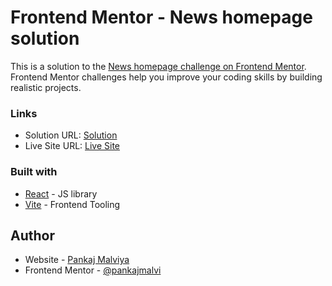# Frontend Mentor - News homepage solution

This is a solution to the [News homepage challenge on Frontend Mentor](https://www.frontendmentor.io/challenges/news-homepage-H6SWTa1MFl). Frontend Mentor challenges help you improve your coding skills by building realistic projects. 

### Links

- Solution URL: [Solution](https://github.com/pankajmalvi/frontend-mentor/tree/news-homepage)
- Live Site URL: [Live Site](https://news-homepage-pm.netlify.app/)

### Built with

- [React](https://reactjs.org/) - JS library
- [Vite](https://vitejs.dev/) - Frontend Tooling

## Author

- Website - [Pankaj Malviya](https://pankajmalviya.netlify.app/)
- Frontend Mentor - [@pankajmalvi](https://www.frontendmentor.io/profile/pankajmalvi)
